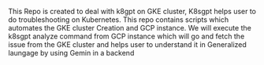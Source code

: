 This Repo is created to deal with k8gpt on GKE cluster, K8sgpt helps user to do troubleshooting on Kubernetes. This repo contains scripts which automates the GKE cluster Creation and GCP instance. We will execute the k8sgpt analyze command from GCP instance which will go and fetch the issue from the GKE cluster and helps user to understand it in Generalized laungage by using Gemin in a backend
